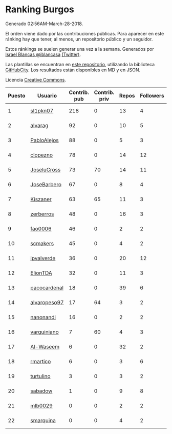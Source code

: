 # Ranking Burgos

Generado 02:56AM-March-28-2018.

El orden viene dado por las contribuciones públicas. Para aparecer en este ránking hay que tener, al menos, un repositorio público y un seguidor.

Estos ránkings se suelen generar una vez a la semana. Generados por [Israel Blancas @iblancasa](https://github.com/iblancasa/) [(Twitter)](https://twitter.com/iblancasa).

Las plantillas se encuentran en [este repositorio](https://github.com/iblancasa/GH-Spanish-Ranking), utilizando la biblioteca [GitHubCity](https://github.com/iblancasa/GitHubCity). Los resultados están disponibles en MD y en JSON.

Licencia [Creative Commons](https://creativecommons.org/licenses/by/4.0/).

| Puesto   |  Usuario  | Contrib. pub | Contrib. priv |Repos| Followers | Desde |  Avatar  |
|----------|-----------|--------------|---------------|-----|-----------|-------|----------|
|1|[sl1pkn07](https://github.com/sl1pkn07)|218|0|13|4|2010-11-01|![sl1pkn07](https://avatars0.githubusercontent.com/u/462213)|
|2|[alvarag](https://github.com/alvarag)|92|0|10|5|2014-11-21|![alvarag](https://avatars3.githubusercontent.com/u/9881614)|
|3|[PabloAlejos](https://github.com/PabloAlejos)|88|0|5|3|2014-10-09|![PabloAlejos](https://avatars1.githubusercontent.com/u/9104772)|
|4|[clopezno](https://github.com/clopezno)|78|0|14|12|2012-02-20|![clopezno](https://avatars1.githubusercontent.com/u/1453744)|
|5|[JoseluCross](https://github.com/JoseluCross)|73|70|14|11|2015-08-27|![JoseluCross](https://avatars0.githubusercontent.com/u/14005926)|
|6|[JoseBarbero](https://github.com/JoseBarbero)|67|0|8|4|2016-02-25|![JoseBarbero](https://avatars0.githubusercontent.com/u/17479313)|
|7|[Kiszaner](https://github.com/Kiszaner)|63|65|11|3|2014-10-08|![Kiszaner](https://avatars2.githubusercontent.com/u/9079893)|
|8|[zerberros](https://github.com/zerberros)|48|0|16|3|2013-11-13|![zerberros](https://avatars3.githubusercontent.com/u/5930950)|
|9|[fao0006](https://github.com/fao0006)|46|0|2|2|2017-10-31|![fao0006](https://avatars3.githubusercontent.com/u/33248343)|
|10|[scmakers](https://github.com/scmakers)|45|0|4|2|2017-04-05|![scmakers](https://avatars2.githubusercontent.com/u/26918493)|
|11|[ipvalverde](https://github.com/ipvalverde)|36|0|20|12|2014-03-08|![ipvalverde](https://avatars0.githubusercontent.com/u/6889318)|
|12|[ElionTDA](https://github.com/ElionTDA)|32|0|11|3|2013-09-21|![ElionTDA](https://avatars1.githubusercontent.com/u/5507129)|
|13|[pacocardenal](https://github.com/pacocardenal)|18|0|39|6|2013-09-12|![pacocardenal](https://avatars3.githubusercontent.com/u/5442055)|
|14|[alvaropeso97](https://github.com/alvaropeso97)|17|64|3|2|2016-10-23|![alvaropeso97](https://avatars0.githubusercontent.com/u/23009799)|
|15|[nanonandi](https://github.com/nanonandi)|16|0|2|2|2016-07-03|![nanonandi](https://avatars3.githubusercontent.com/u/20266109)|
|16|[varguiniano](https://github.com/varguiniano)|7|60|4|3|2013-03-03|![varguiniano](https://avatars3.githubusercontent.com/u/3752289)|
|17|[Al-Waseem](https://github.com/Al-Waseem)|6|0|32|2|2013-12-26|![Al-Waseem](https://avatars1.githubusercontent.com/u/6266689)|
|18|[rmartico](https://github.com/rmartico)|6|0|3|6|2012-10-11|![rmartico](https://avatars2.githubusercontent.com/u/2535865)|
|19|[turtulino](https://github.com/turtulino)|3|0|3|2|2011-08-25|![turtulino](https://avatars3.githubusercontent.com/u/1004178)|
|20|[sabadow](https://github.com/sabadow)|1|0|9|8|2012-02-08|![sabadow](https://avatars2.githubusercontent.com/u/1420021)|
|21|[mlb0029](https://github.com/mlb0029)|0|0|2|2|2016-10-25|![mlb0029](https://avatars2.githubusercontent.com/u/23051789)|
|22|[smarquina](https://github.com/smarquina)|0|0|4|2|2015-04-29|![smarquina](https://avatars3.githubusercontent.com/u/12174981)|

